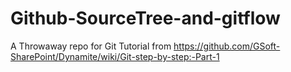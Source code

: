 Github-SourceTree-and-gitflow
=============================

A Throwaway repo for Git Tutorial from https://github.com/GSoft-SharePoint/Dynamite/wiki/Git-step-by-step:-Part-1
